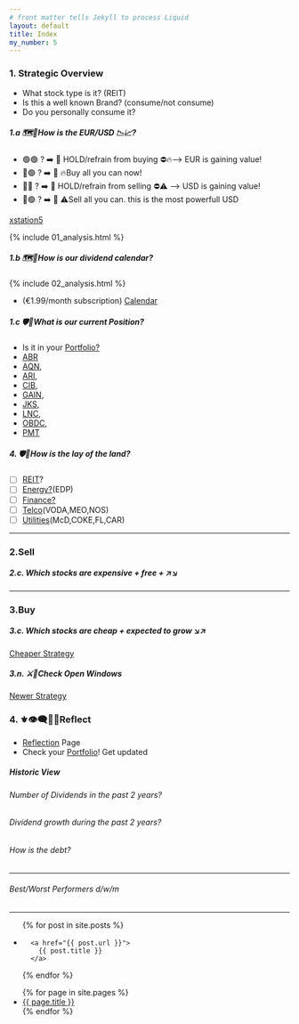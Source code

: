 ```yaml
---
# front matter tells Jekyll to process Liquid
layout: default
title: Index
my_number: 5
---
```


<!-- 
1. Strategic Overview - Where am I?
2. Sell to gain capital
3. Buy to invest
4. Reflect
-->
### 1. Strategic Overview

- What stock type is it? (REIT)
- Is this a well known Brand? (consume/not consume)
- Do you personally consume it?

##### 1.a 🗺️👀How is the EUR/USD 📉📈?
<ul>
  <li>🟢🟢 ? ➡️ 🐻 HOLD/refrain from buying ⛔🔥--> EUR is gaining value!</li>
  <li>🔴🟢 ? ➡️ 🐂 🔥Buy all you can now!</li>
  <li>🔴🔴 ? ➡️ 🐻 HOLD/refrain from selling ⛔⚠️ --> USD is gaining value!</li>
  <li>🔴🟢 ? ➡️ 🐂 ⚠️Sell all you can. this is the most powerfull USD</li> <!--↘️↗️-->
</ul>
<a target="_blank" href="https://xstation5.xtb.com/">xstation5</a>

{% include 01_analysis.html %}

##### 1.b 🗺️📅How is our dividend calendar?
{% include 02_analysis.html %}
- (€1.99/month subscription) <a target="_blank" href="/mike/calendar">Calendar</a>


##### 1.c 🛡️🐉What is our current Position?

- Is it in your <a target="_blank" href="/mike/sec/my_selection.sec">Portfolio?
 - <a target="_blank" href="/mike/stk/ABR.stk">ABR</a>
 - <a target="_blank" href="/mike/stk/AQN.stk">AQN</a>,
 - <a target="_blank" href="/mike/stk/ARI.stk">ARI</a>,
 - <a target="_blank" href="/mike/stk/CIB.stk">CIB</a>,
 - <a target="_blank" href="/mike/stk/GAIN.stk">GAIN</a>,
 - <a target="_blank" href="/mike/stk/JKS.stk">JKS</a>,
 - <a target="_blank" href="/mike/stk/LNC.stk">LNC</a>,
 - <a target="_blank" href="/mike/stk/OBDC.stk">OBDC</a>,
 - <a target="_blank" href="/mike/stk/PMT.stk">PMT</a>

##### 4. 🛡️🐉How is the lay of the land?
- [ ] <a target="_blank" href="/mike/sec/real_estate.sec">REIT</a>?
- [ ] <a target="_blank" href="/mike/sec/energy.sec">Energy?</a>(EDP)
- [ ] <a target="_blank" href="/mike/sec/finance.sec">Finance?</a>
- [ ] <a target="_blank" href="/mike/sec/telecommunications.sec">Telco</a>(VODA,MEO,NOS)
- [ ] <a target="_blank" href="/mike/sec/utilities.sec">Utilities</a>(McD,COKE,FL,CAR)

---

### 2.Sell
##### 2.c. Which stocks are expensive + free + ↗️↘️

---

<!-- section -->
### 3.Buy

##### 3.c. Which stocks are cheap + expected to grow ↘️↗️
<p><a target="_blank" href="/mike/str/cheaper.str">Cheaper Strategy</a></p>

##### 3.n. ⚔️🏰Check Open Windows
<p><a target="_blank" href="/mike/str/newer.str">Newer Strategy</a></p>

### 4. ⚜️👁️‍🗨️💬➿Reflect
<ul>
  <li><a target="_blank" href="/mike/str/reflections.str">Reflection</a> Page</li>
  <li>Check your <a target="_blank" href="/mike/sec/my_selection.sec">Portfolio</a>! Get updated</li>
</ul>

<h5>Historic View</h5>
<h6>Number of Dividends in the past 2 years?</h6>
<h6>Dividend growth during the past 2 years?</h6>

<h6>How is the debt?</h6>

-------------------------------------------

<h6>Best/Worst Performers d/w/m</h6>

-------------------------------------------

<ul>
{% for post in site.posts %}
  <li>
    
      <a href="{{ post.url }}">
        {{ post.title }}
      </a>
    
  </li>
{% endfor %}
</ul>
<ul>
{% for page in site.pages %}
  <li>
      <a href="{{ page.url }}">
        {{ page.title }}
      </a>
  </li>
{% endfor %}
</ul>
